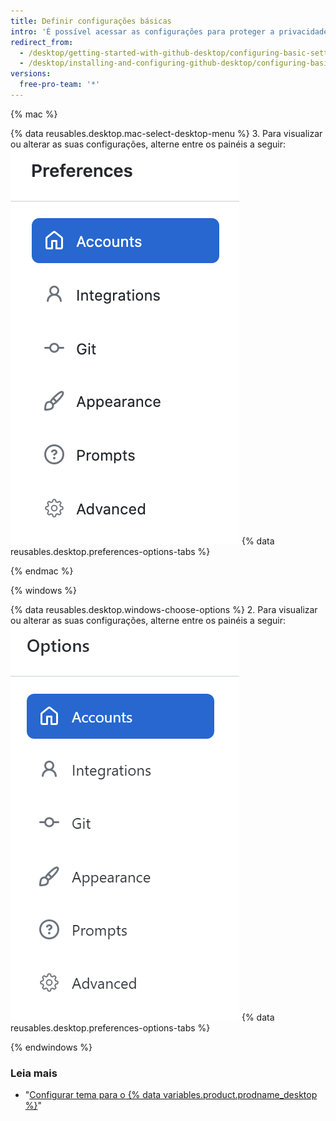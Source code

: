 ```yaml
---
title: Definir configurações básicas
intro: 'É possível acessar as configurações para proteger a privacidade, conectar contas ao GitHub Desktop e configurar o Git.'
redirect_from:
  - /desktop/getting-started-with-github-desktop/configuring-basic-settings
  - /desktop/installing-and-configuring-github-desktop/configuring-basic-settings
versions:
  free-pro-team: '*'
---
```

{% mac %}

{% data reusables.desktop.mac-select-desktop-menu %}
3. Para visualizar ou alterar as suas configurações, alterne entre os painéis a seguir: ![Navegação no menu Preferences (Preferências)](/assets/images/help/desktop/mac-select-accounts-pane.png)
{% data reusables.desktop.preferences-options-tabs %}

{% endmac %}

{% windows %}

{% data reusables.desktop.windows-choose-options %}
2. Para visualizar ou alterar as suas configurações, alterne entre os painéis a seguir: ![Navegação no menu Options (Opções)](/assets/images/help/desktop/windows-select-accounts-pane.png)
{% data reusables.desktop.preferences-options-tabs %}

{% endwindows %}

### Leia mais

- "[Configurar tema para o {% data variables.product.prodname_desktop %}](/desktop/guides/getting-started-with-github-desktop/setting-a-theme-for-github-desktop)"
